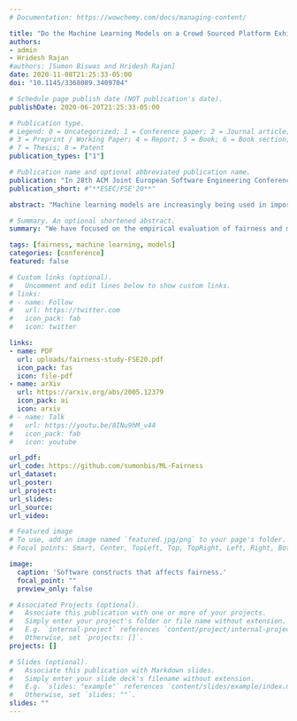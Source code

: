 ```yaml
---
# Documentation: https://wowchemy.com/docs/managing-content/

title: "Do the Machine Learning Models on a Crowd Sourced Platform Exhibit Bias? An Empirical Study on Model Fairness"
authors:
- admin
- Hridesh Rajan
#authors: [Sumon Biswas and Hridesh Rajan]
date: 2020-11-08T21:25:33-05:00
doi: "10.1145/3368089.3409704"

# Schedule page publish date (NOT publication's date).
publishDate: 2020-06-20T21:25:33-05:00

# Publication type.
# Legend: 0 = Uncategorized; 1 = Conference paper; 2 = Journal article;
# 3 = Preprint / Working Paper; 4 = Report; 5 = Book; 6 = Book section;
# 7 = Thesis; 8 = Patent
publication_types: ["1"]

# Publication name and optional abbreviated publication name.
publication: "In 28th ACM Joint European Software Engineering Conference and Symposium on the Foundations of Software Engineering (**ESEC/FSE**), Sacramento, California"
publication_short: #"**ESEC/FSE'20**"

abstract: "Machine learning models are increasingly being used in important decision-making software such as approving bank loans, recommending criminal sentencing, hiring employees, and so on. It is important to ensure the fairness of these models so that no discrimination is made based on protected attribute (e.g., race, sex, age) while decision making. Algorithms have been developed to measure unfairness and mitigate them to a certain extent. In this paper, we have focused on the empirical evaluation of fairness and mitigations on real-world machine learning models. We have created a benchmark of 40 top-rated models from Kaggle used for 5 different tasks, and then using a comprehensive set of fairness metrics, evaluated their fairness. Then, we have applied 7 mitigation techniques on these models and analyzed the fairness, mitigation results, and impacts on performance. We have found that some model optimization techniques result in inducing unfairness in the models. On the other hand, although there are some fairness control mechanisms in machine learning libraries, they are not documented. The mitigation algorithm also exhibit common patterns such as mitigation in the post-processing is often costly (in terms of performance) and mitigation in the pre-processing stage is preferred in most cases. We have also presented different trade-off choices of fairness mitigation decisions. Our study suggests future research directions to reduce the gap between theoretical fairness aware algorithms and the software engineering methods to leverage them in practice."

# Summary. An optional shortened abstract.
summary: "We have focused on the empirical evaluation of fairness and mitigations on real-world machine learning models. We have created a benchmark of 40 top-rated models from Kaggle used for 5 different tasks, and then using a comprehensive set of fairness metrics, evaluated their fairness. Then, we have applied 7 mitigation techniques on these models and analyzed the fairness, mitigation results, and impacts on performance."

tags: [fairness, machine learning, models]
categories: [conference]
featured: false

# Custom links (optional).
#   Uncomment and edit lines below to show custom links.
# links:
# - name: Follow
#   url: https://twitter.com
#   icon_pack: fab
#   icon: twitter

links:
- name: PDF
  url: uploads/fairness-study-FSE20.pdf
  icon_pack: fas
  icon: file-pdf
- name: arXiv
  url: https://arxiv.org/abs/2005.12379
  icon_pack: ai
  icon: arxiv
# - name: Talk
#   url: https://youtu.be/8INu9hM_v44
#   icon_pack: fab
#   icon: youtube

url_pdf:
url_code: https://github.com/sumonbis/ML-Fairness
url_dataset:
url_poster:
url_project:
url_slides:
url_source:
url_video:

# Featured image
# To use, add an image named `featured.jpg/png` to your page's folder.
# Focal points: Smart, Center, TopLeft, Top, TopRight, Left, Right, BottomLeft, Bottom, BottomRight.

image:
  caption: 'Software constructs that affects fairness.'
  focal_point: ""
  preview_only: false

# Associated Projects (optional).
#   Associate this publication with one or more of your projects.
#   Simply enter your project's folder or file name without extension.
#   E.g. `internal-project` references `content/project/internal-project/index.md`.
#   Otherwise, set `projects: []`.
projects: []

# Slides (optional).
#   Associate this publication with Markdown slides.
#   Simply enter your slide deck's filename without extension.
#   E.g. `slides: "example"` references `content/slides/example/index.md`.
#   Otherwise, set `slides: ""`.
slides: ""
---
```


<!-- {{% callout note %}}
Click the *Cite* button above to demo the feature to enable visitors to import publication metadata into their reference management software.
{{% /callout %}} -->
